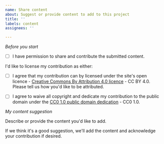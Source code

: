 ```yaml
---
name: Share content
about: Suggest or provide content to add to this project
title: ''
labels: content
assignees: ''

---
```


*Before you start*

- [ ] I have permission to share and contribute the submitted content.

I'd like to license my contribution as either: 

  - [ ] I agree that my contribution can by licensed under the site's open licence - [Creative Commons By Attribution 4.0 licence](https://creativecommons.org/licenses/by/4.0/) - CC BY 4.0. Please tell us how you'd like to be attributed. 
  - [ ] I agree to waive all copyright and dedicate my contribution to the public domain under the [CC0 1.0 public domain dedication](https://creativecommons.org/publicdomain/zero/1.0/) - CC0 1.0. 


*My content suggestion*

Describe or provide the content you'd like to add. 

If we think it's a good suggestion, we'll add the content and acknowledge your contribution if desired. 
